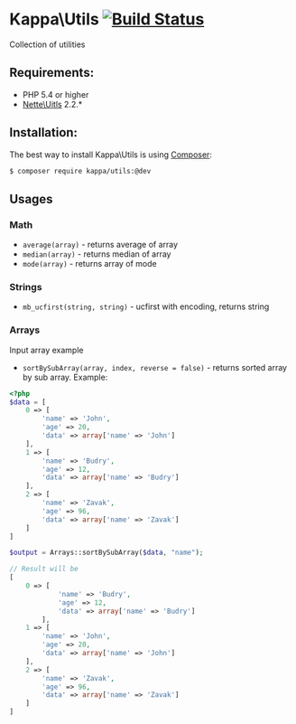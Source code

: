 # Kappa\Utils [![Build Status](https://travis-ci.org/Kappa-org/Utils.svg?branch=master)](https://travis-ci.org/Kappa-org/Utils)

Collection of utilities

## Requirements:

* PHP 5.4 or higher
* [Nette\Uitls](https://github.com/nette/utils) 2.2.*

## Installation:

The best way to install Kappa\Utils is using [Composer](https://getcomposer.org):

```bash
$ composer require kappa/utils:@dev
```

## Usages

### Math

* `average(array)` - returns average of array
* `median(array)` - returns median of array
* `mode(array)` - returns array of mode

### Strings

* `mb_ucfirst(string, string)` - ucfirst with encoding, returns string

### Arrays

Input array example

* `sortBySubArray(array, index, reverse = false)` - returns sorted array by sub array. Example: 
```php
<?php
$data = [
	0 => [
		'name' => 'John',
		'age' => 20,
		'data' => array['name' => 'John']
	],
	1 => [
		'name' => 'Budry',
		'age' => 12,
		'data' => array['name' => 'Budry']
	],
	2 => [
		'name' => 'Zavak',
		'age' => 96,
		'data' => array['name' => 'Zavak']
	]
]

$output = Arrays::sortBySubArray($data, "name");

// Result will be
[
	0 => [
    		'name' => 'Budry',
    		'age' => 12,
    		'data' => array['name' => 'Budry']
    	],
	1 => [
		'name' => 'John',
		'age' => 20,
		'data' => array['name' => 'John']
	],
	2 => [
		'name' => 'Zavak',
		'age' => 96,
		'data' => array['name' => 'Zavak']
	]
]
```

